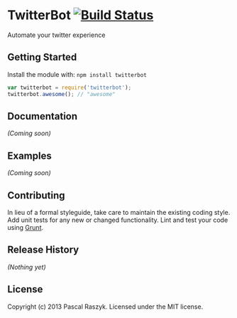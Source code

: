 # TwitterBot [![Build Status](https://secure.travis-ci.org/posixpascal/twitterbot.png?branch=master)](http://travis-ci.org/posixpascal/twitterbot)

Automate your twitter experience

## Getting Started
Install the module with: `npm install twitterbot`

```javascript
var twitterbot = require('twitterbot');
twitterbot.awesome(); // "awesome"
```

## Documentation
_(Coming soon)_

## Examples
_(Coming soon)_

## Contributing
In lieu of a formal styleguide, take care to maintain the existing coding style. Add unit tests for any new or changed functionality. Lint and test your code using [Grunt](http://gruntjs.com/).

## Release History
_(Nothing yet)_

## License
Copyright (c) 2013 Pascal Raszyk. Licensed under the MIT license.
